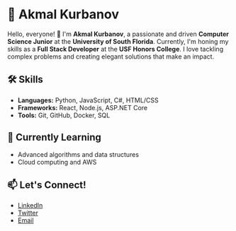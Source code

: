 # 🚀 Akmal Kurbanov

Hello, everyone! 👋 I'm **Akmal Kurbanov**, a passionate and driven **Computer Science Junior** at the **University of South Florida**. Currently, I'm honing my skills as a **Full Stack Developer** at the **USF Honors College**. I love tackling complex problems and creating elegant solutions that make an impact.

## 🛠️ Skills
- **Languages:** Python, JavaScript, C#, HTML/CSS
- **Frameworks:** React, Node.js, ASP.NET Core
- **Tools:** Git, GitHub, Docker, SQL

## 🌱 Currently Learning
- Advanced algorithms and data structures
- Cloud computing and AWS

## 📫 Let's Connect!
- [LinkedIn](https://www.linkedin.com/in/akmal-kurbanov)
- [Twitter](https://twitter.com/akmalkurbanov)
- [Email](mailto:akmal.kurbanov@example.com)
